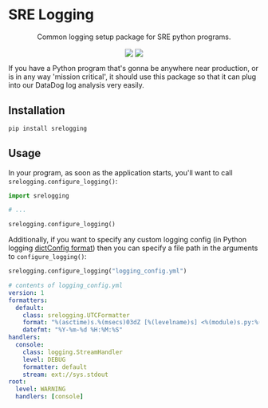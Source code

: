 # SRE Logging

<div align="center" style="text-align:center">
  
Common logging setup package for SRE python programs.

<img align="center" src="https://img.shields.io/github/workflow/status/glasswall-sre/sre-logging/CI?style=flat-square">
<img align="center" src="https://img.shields.io/codecov/c/github/glasswall-sre/sre-logging?style=flat-square">

</div>

If you have a Python
program that's gonna be anywhere near production, or is in any way
'mission critical', it should use this package so that it can plug into
our DataDog log analysis very easily.

## Installation
```bash
pip install srelogging
```

## Usage
In your program, as soon as the application starts, you'll want to call
`srelogging.configure_logging()`:
```python
import srelogging

# ...

srelogging.configure_logging()
```

Additionally, if you want to specify any custom logging
config (in Python logging [dictConfig format](https://docs.python.org/3.7/library/logging.config.html#logging-config-dictschema))
then you can specify a file path in the arguments to `configure_logging()`:

```python
srelogging.configure_logging("logging_config.yml")
```

```yaml
# contents of logging_config.yml
version: 1
formatters:
  default:
    class: srelogging.UTCFormatter
    format: "%(asctime)s.%(msecs)03dZ [%(levelname)s] <%(module)s.py:%(lineno)d> %(message)s"
    datefmt: "%Y-%m-%d %H:%M:%S"
handlers:
  console:
    class: logging.StreamHandler
    level: DEBUG
    formatter: default
    stream: ext://sys.stdout
root:
  level: WARNING
  handlers: [console]

```
